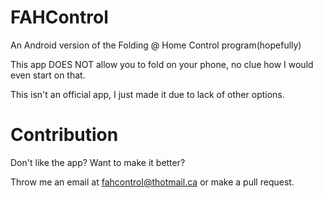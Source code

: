 # FAHControl
 An Android version of the Folding @ Home Control program(hopefully)
 
 This app DOES NOT allow you to fold on your phone, no clue how I would even start on that.
 
 This isn't an official app, I just made it due to lack of other options.
 
 # Contribution

 Don't like the app? Want to make it better?
 
 Throw me an email at fahcontrol@thotmail.ca or make a pull request.

